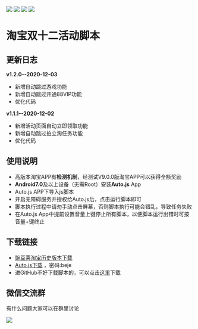 ![](https://img.shields.io/badge/version-1.2.0-blue) ![](https://img.shields.io/badge/-Auto.js-yellowgreen) ![](https://img.shields.io/badge/-JavaScript-orange) ![](https://img.shields.io/badge/%E5%BE%AE%E4%BF%A1-%E7%BE%A4-important)
# 淘宝双十二活动脚本
## 更新日志
**v1.2.0--2020-12-03**
* 新增自动跳过游戏功能
* 新增自动跳过开通88VIP功能
* 优化代码

**v1.1.1--2020-12-02**
* 新增活动页面自动立即领取功能
* 新增自动跳过拍立淘任务功能
* 优化代码
## 使用说明
* 高版本淘宝APP有**检测机制**，经测试V9.0.0版淘宝APP可以获得全额奖励
* **Android7.0**及以上设备（无需Root）安装**Auto.js** App
* Auto.js APP下导入js脚本
* 开启无障碍服务并授权给Auto.js后，点击运行脚本即可
* 脚本执行过程中请勿手动点击屏幕，否则脚本执行可能会错乱，导致任务失败
* 在Auto.js App中提前设置音量上键停止所有脚本，以便脚本运行出错时可按音量+键终止
## 下载链接
* [豌豆荚淘宝历史版本下载](https://www.wandoujia.com/apps/32267/history)
* [Auto.js下载](https://wws.lanzous.com/iwVE0iya6ra) ，密码:beje
* 进GitHub不好下载脚本的，可以点击[这里](https://wws.lanzous.com/idnSUj087od)下载
## 微信交流群
有什么问题大家可以在群里讨论

![](https://github.com/YBQ789/taobao-1212/blob/main/wechat.png)


